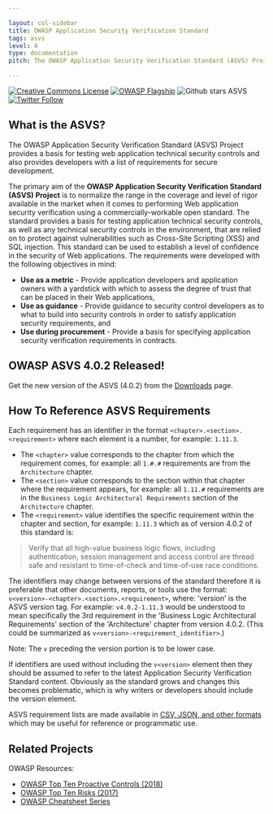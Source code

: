 ```yaml
---

layout: col-sidebar
title: OWASP Application Security Verification Standard
tags: asvs
level: 4
type: documentation
pitch: The OWASP Application Security Verification Standard (ASVS) Project provides a basis for testing web application technical security controls and also provides developers with a list of requirements for secure development.

---
```

[![Creative Commons License](https://licensebuttons.net/l/by-sa/4.0/88x31.png)](https://creativecommons.org/licenses/by-sa/4.0/ "CC BY-SA 4.0")
[![OWASP Flagship](https://img.shields.io/badge/owasp-flagship%20project-48A646.svg)](https://www.owasp.org/index.php/Category:OWASP_Project#tab=Project_Inventory)
![Github stars ASVS](https://img.shields.io/github/stars/OWASP/asvs?label=Stars%20ASVS&style=social)
[![Twitter Follow](https://img.shields.io/twitter/follow/OWASP_ASVS.svg?style=social&label=Follow)](https://twitter.com/OWASP_ASVS)

## What is the ASVS?

The OWASP Application Security Verification Standard (ASVS) Project provides a basis for testing web application technical security controls and also provides developers with a list of requirements for secure development.

The primary aim of the **OWASP Application Security Verification Standard (ASVS) Project** is to normalize the range in the coverage and level of rigor available in the market when it comes to performing Web application security verification using a commercially-workable open standard. The standard provides a basis for testing application technical security controls, as well as any technical security controls in the environment, that are relied on to protect against vulnerabilities such as Cross-Site Scripting (XSS) and SQL injection. This standard can be used to establish a level of confidence in the security of Web applications. The requirements were developed with the following objectives in mind: 

* **Use as a metric** - Provide application developers and application owners with a yardstick with which to assess the degree of trust that can be placed in their Web applications, 
* **Use as guidance** - Provide guidance to security control developers as to what to build into security controls in order to satisfy application security requirements, and 
* **Use during procurement** - Provide a basis for specifying application security verification requirements in contracts.

## OWASP ASVS 4.0.2 Released!

Get the new version of the ASVS (4.0.2) from the [Downloads](https://github.com/OWASP/ASVS/tree/v4.0.2#latest-stable-version---402) page.

## How To Reference ASVS Requirements

Each requirement has an identifier in the format `<chapter>.<section>.<requirement>` where each element is a number, for example: `1.11.3`.
- The `<chapter>` value corresponds to the chapter from which the requirement comes, for example: all `1.#.#` requirements are from the `Architecture` chapter.
- The `<section>` value corresponds to the section within that chapter where the requirement appears, for example: all `1.11.#` requirements are in the `Business Logic Architectural Requirements` section of the `Architecture` chapter.
- The `<requirement>` value identifies the specific requirement within the chapter and section, for example: `1.11.3` which as of version 4.0.2 of this standard is:

> Verify that all high-value business logic flows, including authentication, session management and access control are thread safe and resistant to time-of-check and time-of-use race conditions.

The identifiers may change between versions of the standard therefore it is preferable that other documents, reports, or tools use the format: `v<version>-<chapter>.<section>.<requirement>`, where: 'version' is the ASVS version tag. For example: `v4.0.2-1.11.3` would be understood to mean specifically the 3rd requirement in the 'Business Logic Architectural Requirements' section of the 'Architecture' chapter from version 4.0.2. (This could be summarized as `v<version>-<requirement_identifier>`.)

Note: The `v` preceding the version portion is to be lower case.

If identifiers are used without including the `v<version>` element then they should be assumed to refer to the latest Application Security Verification Standard content. Obviously as the standard grows and changes this becomes problematic, which is why writers or developers should include the version element.

ASVS requirement lists are made available in [CSV, JSON, and other formats](https://github.com/OWASP/ASVS) which may be useful for reference or programmatic use.

## Related Projects

OWASP Resources:
* [OWASP Top Ten Proactive Controls (2018)](https://www.owasp.org/index.php/OWASP_Proactive_Controls)
* [OWASP Top Ten Risks (2017)](http://www.owasp.org/index.php/Category:OWASP_Top_Ten_Project)
* [OWASP Cheatsheet Series](https://www.owasp.org/index.php/OWASP_Cheat_Sheet_Series)

